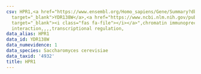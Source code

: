 ```yaml
---
csv: HPR1,<a href="https://www.ensembl.org/Homo_sapiens/Gene/Summary?db=core;g=YDR138W"
  target="_blank">YDR138W</a>,<a href="https://www.ncbi.nlm.nih.gov/pubmed/15343339"
  target="_blank"><i class="fas fa-file"></i></a>",chromatin immunoprecipitation assay,direct
  interaction,,,,transcriptional regulation,
data_alias: HPR1
data_id: YDR138W
data_numevidence: 1
data_species: Saccharomyces cerevisiae
data_taxid: '4932'
title: HPR1
---
```

